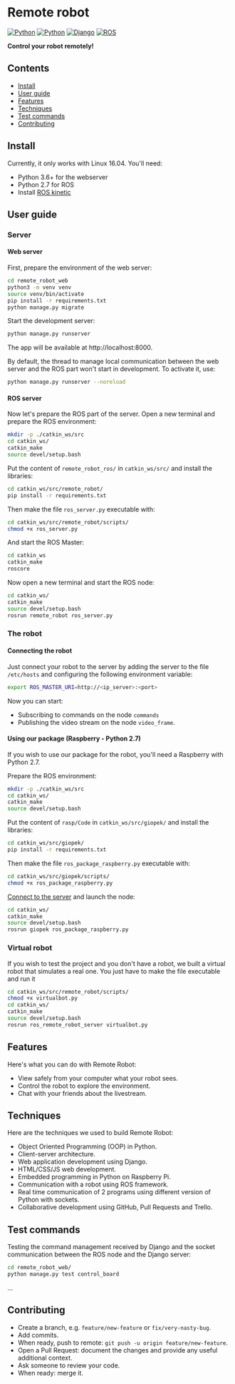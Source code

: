# Remote robot

[![Python](https://img.shields.io/badge/python-3.6-blue.svg?style=flat-square)](https://docs.python.org/3/)
[![Python](https://img.shields.io/badge/python-2.7-blue.svg?style=flat-square)](https://docs.python.org/2/)
[![Django](https://img.shields.io/badge/django-2.1-blue.svg?style=flat-square)](https://www.djangoproject.com)
[![ROS](https://img.shields.io/badge/ROS-kinetic-blue.svg)](http://wiki.ros.org/kinetic)

**Control your robot remotely!**

## Contents

- [Install](#install)
- [User guide](#user-guide)
- [Features](#features)
- [Techniques](#techniques)
- [Test commands](#test-commands)
- [Contributing](#contributing)


## Install

Currently, it only works with Linux 16.04. You'll need:
- Python 3.6+ for the webserver
- Python 2.7 for ROS
- Install [ROS kinetic](http://wiki.ros.org/kinetic)

## User guide

### Server

#### Web server
First, prepare the environment of the web server:

```bash
cd remote_robot_web
python3 -m venv venv
source venv/bin/activate
pip install -r requirements.txt
python manage.py migrate
```

Start the development server:

```bash
python manage.py runserver
```
The app will be available at http://localhost:8000.

By default, the thread to manage local communication between the web server and the ROS part won't start in development. To activate it, use:

```bash
python manage.py runserver --noreload
```

#### ROS server

Now let's prepare the ROS part of the server. Open a new terminal and prepare the ROS environment:
```bash
mkdir -p ./catkin_ws/src
cd catkin_ws/
catkin_make
source devel/setup.bash
```

Put the content of `remote_robot_ros/` in  `catkin_ws/src/` and install the libraries:
```bash
cd catkin_ws/src/remote_robot/
pip install -r requirements.txt
```

Then make the file `ros_server.py` executable with:
```bash
cd catkin_ws/src/remote_robot/scripts/
chmod +x ros_server.py
```

And start the ROS Master:
```bash
cd catkin_ws
catkin_make
roscore
```

Now open a new terminal and start the ROS node:
```bash
cd catkin_ws/
catkin_make
source devel/setup.bash
rosrun remote_robot ros_server.py
```

### The robot
#### Connecting the robot
Just connect your robot to the server by adding the server to the file `/etc/hosts` and configuring the following environment variable:
```bash
export ROS_MASTER_URI=http://<ip_server>:<port>
```

Now you can start:
- Subscribing to commands on the node `commands`
- Publishing the video stream on the node `video_frame`.

#### Using our package (Raspberry - Python 2.7)
If you wish to use our package for the robot, you'll need a Raspberry with Python 2.7.

Prepare the ROS environment:
```bash
mkdir -p ./catkin_ws/src
cd catkin_ws/
catkin_make
source devel/setup.bash
```

Put the content of `rasp/Code` in  `catkin_ws/src/giopek/` and install the libraries:
```bash
cd catkin_ws/src/giopek/
pip install -r requirements.txt
```

Then make the file `ros_package_raspberry.py` executable with:
```bash
cd catkin_ws/src/giopek/scripts/
chmod +x ros_package_raspberry.py
```

[Connect to the server](#connecting-the-robot) and launch the node:
```bash
cd catkin_ws/
catkin_make
source devel/setup.bash
rosrun giopek ros_package_raspberry.py
```

### Virtual robot
If you wish to test the project and you don't have a robot, we built a virtual robot that simulates a real one. You just have to make the file executable and run it
```bash
cd catkin_ws/src/remote_robot/scripts/
chmod +x virtualbot.py
cd catkin_ws/
catkin_make
source devel/setup.bash
rosrun ros_remote_robot_server virtualbot.py
```

## Features

Here's what you can do with Remote Robot:

- View safely from your computer what your robot sees.
- Control the robot to explore the environment.
- Chat with your friends about the livestream.

## Techniques

Here are the techniques we used to build Remote Robot:

- Object Oriented Programming (OOP) in Python.
- Client-server architecture.
- Web application development using Django.
- HTML/CSS/JS web development.
- Embedded programming in Python on Raspberry Pi.
- Communication with a robot using ROS framework.
- Real time communication of 2 programs using different version of Python with sockets.
- Collaborative development using GitHub, Pull Requests and Trello.

## Test commands

Testing the command management received by Django and the socket communication between the ROS node and the Django server:
```bash
cd remote_robot_web/
python manage.py test control_board
```

...

## Contributing

- Create a branch, e.g. `feature/new-feature` or `fix/very-nasty-bug`.
- Add commits.
- When ready, push to remote: `git push -u origin feature/new-feature`.
- Open a Pull Request: document the changes and provide any useful additional context.
- Ask someone to review your code.
- When ready: merge it.
